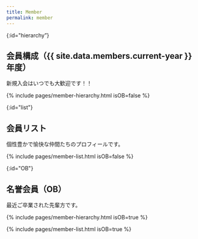 ```yaml
---
title: Member
permalink: member
---
```


{:id="hierarchy”}
## 会員構成（{{ site.data.members.current-year }}年度）

新規入会はいつでも大歓迎です！！

{% include pages/member-hierarchy.html isOB=false %}


{:id="list"}
## 会員リスト

個性豊かで愉快な仲間たちのプロフィールです。

{% include pages/member-list.html isOB=false %}


{:id="OB"}
## 名誉会員（OB）

最近ご卒業された先輩方です。

{% include pages/member-hierarchy.html isOB=true %}

{% include pages/member-list.html isOB=true %}

